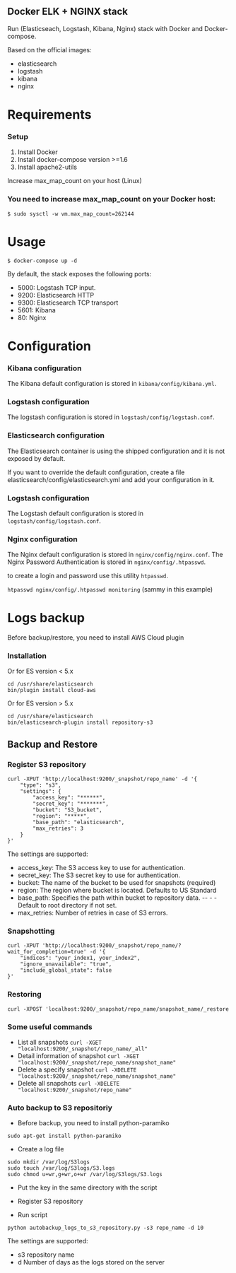 ## Docker ELK + NGINX stack
Run (Elasticseach, Logstash, Kibana, Nginx) stack with Docker and Docker-compose.

Based on the official images:
 - elasticsearch
 - logstash 
 -  kibana
 - nginx

# Requirements

### Setup

1. Install Docker 
2. Install docker-compose version >=1.6 
3. Install apache2-utils

Increase max_map_count on your host (Linux)

### You need to increase max_map_count on your Docker host:

```$ sudo sysctl -w vm.max_map_count=262144```

# Usage

```$ docker-compose up -d```

By default, the stack exposes the following ports:

 - 5000: Logstash TCP input. 
 - 9200: Elasticsearch HTTP 
 - 9300: Elasticsearch TCP transport 
 - 5601: Kibana 
 - 80: Nginx

# Configuration

### Kibana configuration

The Kibana default configuration is stored in ```kibana/config/kibana.yml```.

### Logstash configuration

The logstash configuration is stored in ```logstash/config/logstash.conf```.

### Elasticsearch configuration

The Elasticsearch container is using the shipped configuration and it is not exposed by default.

If you want to override the default configuration, create a file elasticsearch/config/elasticsearch.yml and add your configuration in it.

### Logstash configuration

The Logstash default configuration is stored in ```logstash/config/logstash.conf```.

### Nginx configuration

The Nginx default configuration is stored in ```nginx/config/nginx.conf```.
The Nginx Password Authentication is stored in ```nginx/config/.htpasswd```. 

to create a login and password use this utility ```htpasswd```.

```htpasswd nginx/config/.htpasswd monitoring```  (sammy in this example)

# Logs backup

Before backup/restore, you need to install AWS Cloud plugin

### Installation
Or for ES version < 5.x
```
cd /usr/share/elasticsearch
bin/plugin install cloud-aws
```
Or for ES version > 5.x

```
cd /usr/share/elasticsearch
bin/elasticsearch-plugin install repository-s3
```

## Backup and Restore

### Register S3 repository
```
curl -XPUT 'http://localhost:9200/_snapshot/repo_name' -d '{
    "type": "s3",
    "settings": {
        "access_key": "******",
        "secret_key": "*******",
        "bucket": "S3_bucket",
        "region": "*****",
        "base_path": "elasticsearch",
        "max_retries": 3
    }
}'
```
The settings are supported:
 - access_key: The S3 access key to use for authentication.
 - secret_key: The S3 secret key to use for authentication.
 - bucket: The name of the bucket to be used for snapshots (required)
 - region: The region where bucket is located. Defaults to US Standard
 - base_path: Specifies the path within bucket to repository data.  --  -  - Default to root directory if not set.
 - max_retries: Number of retries in case of S3 errors.

### Snapshotting

```
curl -XPUT 'http://localhost:9200/_snapshot/repo_name/?wait_for_completion=true' -d '{
    "indices": "your_index1, your_index2",
    "ignore_unavailable": "true",
    "include_global_state": false
}'
```

### Restoring

```
curl -XPOST 'localhost:9200/_snapshot/repo_name/snapshot_name/_restore
```

### Some useful commands

 - List all snapshots
 ```curl -XGET "localhost:9200/_snapshot/repo_name/_all"``` 
 - Detail information of snapshot
 ```curl -XGET "localhost:9200/_snapshot/repo_name/snapshot_name"```
 - Delete a specify snapshot
 ```curl -XDELETE "localhost:9200/_snapshot/repo_name/snapshot_name"```
 - Delete all snapshots
 ```curl -XDELETE "localhost:9200/_snapshot/repo_name"```

### Auto backup to S3 repositoriy

 - Before backup, you need to install python-paramiko

```sudo apt-get install python-paramiko```

 - Create a log file

```
sudo mkdir /var/log/S3logs
sudo touch /var/log/S3logs/S3.logs
sudo chmod u+wr,g+wr,o+wr /var/log/S3logs/S3.logs
```
 - Put the key in the same directory with the script

 - Register S3 repository

 - Run script
```
python autobackup_logs_to_s3_repository.py -s3 repo_name -d 10
```
The settings are supported:
 - s3 repository name
 - d Number of days as the logs stored on the server


